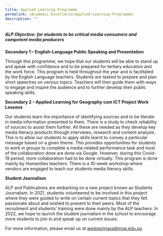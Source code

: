 ```yaml
---
title: Applied Learning Programme
permalink: /Academic-Excellence/Applied-Learning-Programme/
description: ""
---
```

##### **ALP Objective: for students to be critical media consumers and competent media producers** #####

**Secondary 1 – English-Language Public Speaking and Presentation**

Through this programme, we hope that our students will be able to stand up and speak with confidence and to be prepared for tertiary education and the work force. This program is held throughout the year and is facilitated by the English Language teachers. Students are tasked to prepare and plan short speeches on various topics. Teachers will then guide them with ways to engage and inspire the audience and to further develop their public speaking skills.

**Secondary 2 – Applied Learning for Geography cum ICT Project Work Lessons**

Our students learn the importance of identifying sources and to be literate in media information presented to them. There is a study to check reliability of sources to assist them further. All these are needed as they develop key media literacy products through interviews, research and content analysis. This is to allow our students to apply skills learnt to convey a particular message based on a given theme. This provides opportunities for students to work in groups to complete a media-related performance task and most of the collaboration done are done via Google. However, during this Covid-19 period, more collaboration had to be done virtually. This program is done mainly by Humanities teachers. There is a 10-week workshop where vendors are engaged to teach our students media literacy skills.

**Student Journalism**

ALP and Publications are embarking on a new project known as Students Journalism. In 2021, students volunteered to be involved in this project where they were guided to write on certain current topics that they felt passionate about and wished to present to their peers. Most of the recruitment and students’ training were done mainly by the ALP teachers. In 2022, we hope to launch the student journalism in the school to encourage more students to join in and speak up on current issues.

For more information, please email us at [westspringss@moe.edu.sg](http://westspringss.moe.edu.sg/).